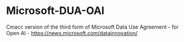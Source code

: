 # Microsoft-DUA-OAI
Cmacc version of the third form of Microsoft Data Use Agreement - for Open AI - https://news.microsoft.com/datainnovation/
